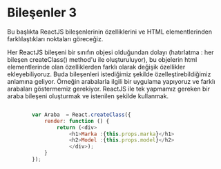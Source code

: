 # Bileşenler 3

Bu başlıkta ReactJS bileşenlerinin özelliklerini  ve HTML elementlerinden farklılaştıkları noktaları göreceğiz.

Her ReactJS bileşeni bir sınıfın objesi olduğundan dolayı \(hatırlatma : her bileşen createClass\(\) method'u ile oluşturuluyor\), bu objelerin html elementlerinde olan özelliklerden farklı olarak değişik özellikler ekleyebiliyoruz. Buda bileşenleri istediğimiz şekilde özelleştirebildiğimiz anlamına geliyor. Örneğin arabalarla ilgili bir uygulama yapıyoruz ve farklı arabaları göstermemiz gerekiyor. ReactJS ile tek yapmamız gereken bir araba bileşeni oluşturmak ve istenilen şekilde kullanmak.

```js

        var Araba  = React.createClass({
            render: function () {
                return (<div>
                    <h1>Marka :{this.props.marka}</h1>
                    <h2>Model :{this.props.model}</h2>
                    </div>);
            }
        });
```




